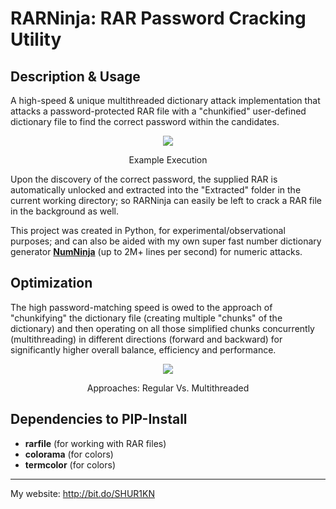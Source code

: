 # RARNinja: RAR Password Cracking Utility

## Description & Usage
A high-speed & unique multithreaded dictionary attack implementation that attacks a password-protected RAR file with a "chunkified" user-defined dictionary file to find the correct password within the candidates.

<div align="center">
<img src="https://raw.githubusercontent.com/SHUR1K-N/RARNinja-RAR-Password-Cracking-Utility/master/Images/Example.png" >
<p>Example Execution</p>
</div>

Upon the discovery of the correct password, the supplied RAR is automatically unlocked and extracted into the "Extracted" folder in the current working directory; so RARNinja can easily be left to crack a RAR file in the background as well.

This project was created in Python, for experimental/observational purposes; and can also be aided with my own super fast number dictionary generator [**NumNinja**](https://github.com/SHUR1K-N/NumNinja-Number-Dictionary-Generator) (up to 2M+ lines per second) for numeric attacks.

## Optimization
The high password-matching speed is owed to the approach of "chunkifying" the dictionary file (creating multiple "chunks" of the dictionary) and then operating on all those simplified chunks concurrently (multithreading) in different directions (forward and backward) for significantly higher overall balance, efficiency and performance.

<div align="center">
<img src="https://raw.githubusercontent.com/SHUR1K-N/RARNinja-RAR-Password-Cracking-Utility/master/Images/Multithreading%20Presentation.png" >
<p>Approaches: Regular Vs. Multithreaded</p>
</div>

## Dependencies to PIP-Install
- **rarfile** (for working with RAR files)
- **colorama** (for colors)
- **termcolor** (for colors)

------------

My website: http://bit.do/SHUR1KN
